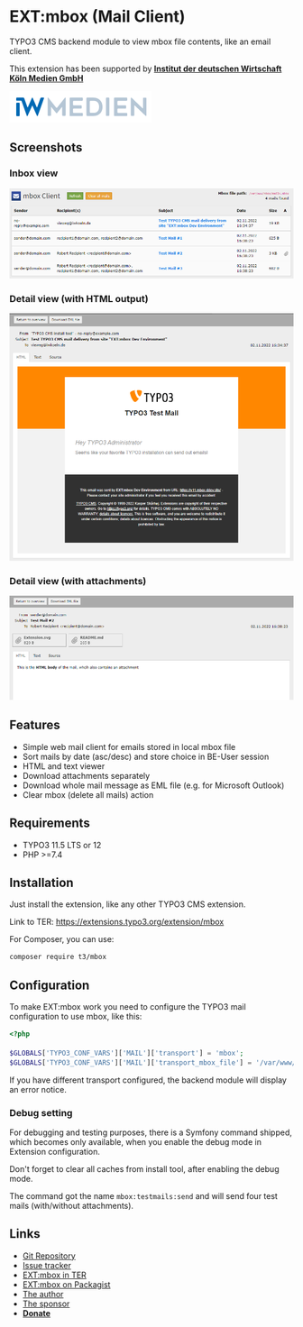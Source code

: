 # EXT:mbox (Mail Client)

TYPO3 CMS backend module to view mbox file contents, like an email client.

This extension has been supported by [**Institut der deutschen Wirtschaft Köln Medien GmbH**](https://www.iwmedien.de/)

![IW Medien](Documentation/Logos/IwMedienLogo.png)


## Screenshots

### Inbox view

![EXT:mbox Inbox view](Documentation/Screenshots/mbox-inbox.png)

### Detail view (with HTML output)

![EXT:mbox detail view (with HTML output)](Documentation/Screenshots/mbox-detail-html-view.png)

### Detail view (with attachments)

![EXT:mbox detail view (with attachments)](Documentation/Screenshots/mbox-detail-with-attachments.png)


## Features

- Simple web mail client for emails stored in local mbox file
- Sort mails by date (asc/desc) and store choice in BE-User session
- HTML and text viewer
- Download attachments separately
- Download whole mail message as EML file (e.g. for Microsoft Outlook)
- Clear mbox (delete all mails) action


## Requirements

- TYPO3 11.5 LTS or 12
- PHP >=7.4


## Installation

Just install the extension, like any other TYPO3 CMS extension.

Link to TER: https://extensions.typo3.org/extension/mbox

For Composer, you can use:

```bash
composer require t3/mbox
```

## Configuration

To make EXT:mbox work you need to configure the TYPO3 mail configuration to use mbox, like this:

```php
<?php

$GLOBALS['TYPO3_CONF_VARS']['MAIL']['transport'] = 'mbox';
$GLOBALS['TYPO3_CONF_VARS']['MAIL']['transport_mbox_file'] = '/var/www/html/path/to/mbox-file.mbox';
```

If you have different transport configured, the backend module will display an error notice.

### Debug setting

For debugging and testing purposes, there is a Symfony command shipped, which becomes only available,
when you enable the debug mode in Extension configuration. 

Don't forget to clear all caches from install tool, after enabling the debug mode.

The command got the name ``mbox:testmails:send`` and will send four test mails (with/without attachments).


## Links

- [Git Repository](https://github.com/a-r-m-i-n/mbox)
- [Issue tracker](https://github.com/a-r-m-i-n/mbox/issues)
- [EXT:mbox in TER](https://extensions.typo3.org/extension/mbox)
- [EXT:mbox on Packagist](https://packagist.org/packages/t3/mbox)
- [The author](https://v.ieweg.de)
- [The sponsor](https://www.iwmedien.de)
- [**Donate**](https://www.paypal.com/cgi-bin/webscr?cmd=_s-xclick&hosted_button_id=2DCCULSKFRZFU)
